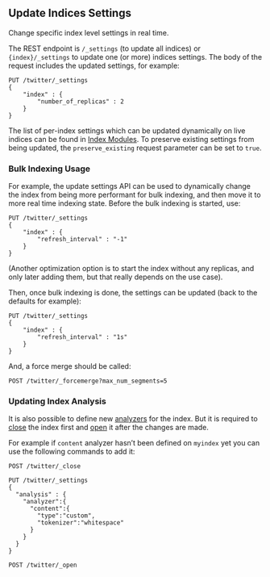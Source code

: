## Update Indices Settings

Change specific index level settings in real time.

The REST endpoint is `/_settings` (to update all indices) or `{index}/_settings` to update one (or more) indices settings. The body of the request includes the updated settings, for example:
    
    
    PUT /twitter/_settings
    {
        "index" : {
            "number_of_replicas" : 2
        }
    }

The list of per-index settings which can be updated dynamically on live indices can be found in [Index Modules](index-modules.html). To preserve existing settings from being updated, the `preserve_existing` request parameter can be set to `true`.

### Bulk Indexing Usage

For example, the update settings API can be used to dynamically change the index from being more performant for bulk indexing, and then move it to more real time indexing state. Before the bulk indexing is started, use:
    
    
    PUT /twitter/_settings
    {
        "index" : {
            "refresh_interval" : "-1"
        }
    }

(Another optimization option is to start the index without any replicas, and only later adding them, but that really depends on the use case).

Then, once bulk indexing is done, the settings can be updated (back to the defaults for example):
    
    
    PUT /twitter/_settings
    {
        "index" : {
            "refresh_interval" : "1s"
        }
    }

And, a force merge should be called:
    
    
    POST /twitter/_forcemerge?max_num_segments=5

### Updating Index Analysis

It is also possible to define new [analyzers](analysis.html) for the index. But it is required to [close](indices-open-close.html) the index first and [open](indices-open-close.html) it after the changes are made.

For example if `content` analyzer hasn’t been defined on `myindex` yet you can use the following commands to add it:
    
    
    POST /twitter/_close
    
    PUT /twitter/_settings
    {
      "analysis" : {
        "analyzer":{
          "content":{
            "type":"custom",
            "tokenizer":"whitespace"
          }
        }
      }
    }
    
    POST /twitter/_open
